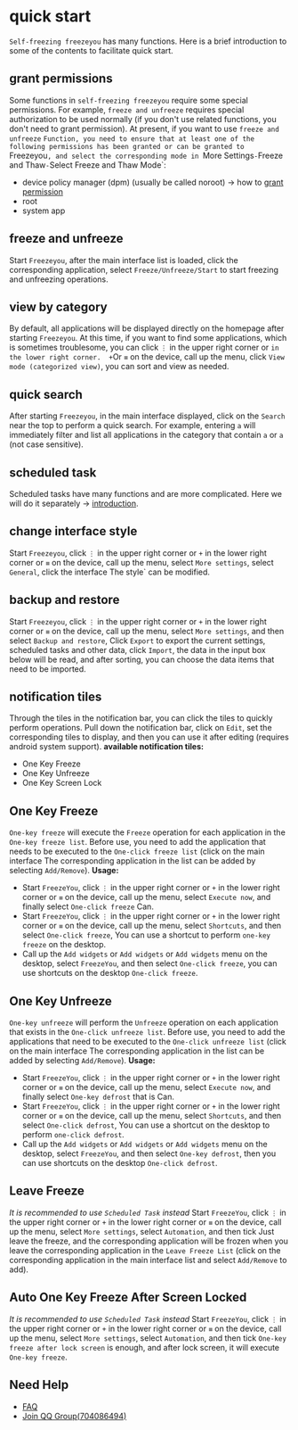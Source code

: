 # quick start
 `Self-freezing freezeyou` has many functions. Here is a brief introduction to some of the contents to facilitate quick start.

 ## grant permissions
 Some functions in `self-freezing freezeyou` require some special permissions. For example, `freeze and unfreeze` requires special authorization to be used normally (if you don't use related functions, you don't need to grant permission). At present, if you want to use `freeze and unfreeze`  `Function, you need to ensure that at least one of the following permissions has been granted or can be granted to `Freezeyou`, and select the corresponding mode in `More Settings`-`Freeze and Thaw`-`Select Freeze and Thaw Mode`:
 * device policy manager (dpm) (usually be called noroot) → how to [grant permission](./enable-mroot.html)
 * root
 * system app

 ## freeze and unfreeze <badge text="be extra cautious" type="warning"/>
 Start `Freezeyou`, after the main interface list is loaded, click the corresponding application, select `Freeze/Unfreeze/Start` to start freezing and unfreezing operations.

 ## view by category <badge text="1.13+" type="tip"/>
 By default, all applications will be displayed directly on the homepage after starting `Freezeyou`. At this time, if you want to find some applications, which is sometimes troublesome, you can click `⋮` in the upper right corner or `in the lower right corner.  +`Or `≡` on the device, call up the menu, click `View mode (categorized view)`, you can sort and view as needed.

 ## quick search <badge text="2.13+" type="tip"/>
 After starting `Freezeyou`, in the main interface displayed, click on the `Search` near the top to perform a quick search.
 For example, entering `a` will immediately filter and list all applications in the category that contain `a` or `a` (not case sensitive).

 ## scheduled task <badge text="6.0+" type="tip"/>
 Scheduled tasks have many functions and are more complicated. Here we will do it separately → [introduction](./schedules.html).

 ## change interface style <badge text="4.0+" type="tip"/>
 Start `Freezeyou`, click `⋮` in the upper right corner or `+` in the lower right corner or `≡` on the device, call up the menu, select `More settings`, select `General`, click the interface  The style` can be modified.

 ## backup and restore <badge text="8.8+" type="tip"/>
 Start `Freezeyou`, click `⋮` in the upper right corner or `+` in the lower right corner or `≡` on the device, call up the menu, select `More settings`, and then select `Backup and restore`,  Click `Export` to export the current settings, scheduled tasks and other data, click `Import`, the data in the input box below will be read, and after sorting, you can choose the data items that need to be imported.

 ## notification tiles
 Through the tiles in the notification bar, you can click the tiles to quickly perform operations.  Pull down the notification bar, click on `Edit`, set the corresponding tiles to display, and then you can use it after editing (requires android system support).
 __available notification tiles:__
 * One Key Freeze
 * One Key Unfreeze
 * One Key Screen Lock

 ## One Key Freeze
 `One-key freeze` will execute the `Freeze` operation for each application in the `One-key freeze list`. Before use, you need to add the application that needs to be executed to the `One-click freeze list` (click on the main interface  The corresponding application in the list can be added by selecting `Add/Remove`).
 **Usage:**
 * Start `FreezeYou`, click `⋮` in the upper right corner or `+` in the lower right corner or `≡` on the device, call up the menu, select `Execute now`, and finally select `One-click freeze`  Can.
 * Start `FreezeYou`, click `⋮` in the upper right corner or `+` in the lower right corner or `≡` on the device, call up the menu, select `Shortcuts`, and then select `One-click freeze`,  You can use a shortcut to perform `one-key freeze` on the desktop.
 * Call up the `Add widgets` or `Add widgets` or `Add widgets` menu on the desktop, select `FreezeYou`, and then select `One-click freeze`, you can use shortcuts on the desktop  `One-click freeze`.

 ## One Key Unfreeze
 `One-key unfreeze` will perform the `Unfreeze` operation on each application that exists in the `One-click unfreeze list`. Before use, you need to add the applications that need to be executed to the `One-click unfreeze list` (click on the main interface  The corresponding application in the list can be added by selecting `Add/Remove`).
 __Usage:__
 * Start `FreezeYou`, click `⋮` in the upper right corner or `+` in the lower right corner or `≡` on the device, call up the menu, select `Execute now`, and finally select `One-key defrost` that is  Can.
 * Start `FreezeYou`, click `⋮` in the upper right corner or `+` in the lower right corner or `≡` on the device, call up the menu, select `Shortcuts`, and then select `One-click defrost`,  You can use a shortcut on the desktop to perform `one-click defrost`.
 * Call up the `Add widgets` or `Add widgets` or `Add widgets` menu on the desktop, select `FreezeYou`, and then select `One-key defrost`, then you can use shortcuts on the desktop  `One-click defrost`.

 ## Leave Freeze
 _It is recommended to use `Scheduled Task` instead_
 Start `FreezeYou`, click `⋮` in the upper right corner or `+` in the lower right corner or `≡` on the device, call up the menu, select `More settings`, select `Automation`, and then tick  Just leave the freeze, and the corresponding application will be frozen when you leave the corresponding application in the `Leave Freeze List` (click on the corresponding application in the main interface list and select `Add/Remove` to add).

 ## Auto One Key Freeze After Screen Locked
 _It is recommended to use `Scheduled Task` instead_
 Start `FreezeYou`, click `⋮` in the upper right corner or `+` in the lower right corner or `≡` on the device, call up the menu, select `More settings`, select `Automation`, and then tick  `One-key freeze after lock screen` is enough, and after lock screen, it will execute `One-key freeze`.

 ## Need Help
 * [FAQ](../faq/)
 * [Join QQ Group(704086494)](https://jq.qq.com/?_wv=1027&k=5RJffet)
